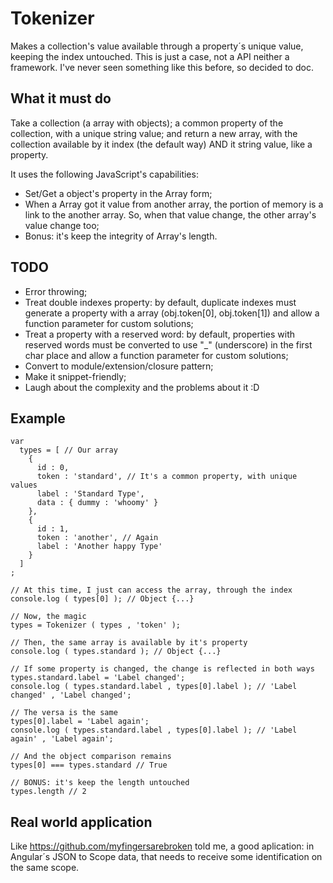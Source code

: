 # Tokenizer
Makes a collection's value available through a property´s unique value, keeping the index untouched. This is just a case, not a API neither a framework. I've never seen something like this before, so decided to doc.

## What it must do
Take a collection (a array with objects); a common property of the collection, with a unique string value; and return a new array, with the collection available by it index (the default way) AND it string value, like a property.

It uses the following JavaScript's capabilities:

- Set/Get a object's property in the Array form;
- When a Array got it value from another array, the portion of memory is a link to the another array. So, when that value change, the other array's value change too;
- Bonus: it's keep the integrity of Array's length.

## TODO

- Error throwing;
- Treat double indexes property: by default, duplicate indexes must generate a property with a array (obj.token[0], obj.token[1]) and allow a function parameter for custom solutions;
- Treat a property with a reserved word: by default, properties with reserved words must be converted to use "_"  (underscore) in the first char place and allow a function parameter for custom solutions;
- Convert to module/extension/closure pattern;
- Make it snippet-friendly;
- Laugh about the complexity and the problems about it :D

## Example

```
var
  types = [ // Our array
    {
      id : 0,
      token : 'standard', // It's a common property, with unique values
      label : 'Standard Type',
      data : { dummy : 'whoomy' }
    },
    {
      id : 1,
      token : 'another', // Again
      label : 'Another happy Type'
    }
  ]
;

// At this time, I just can access the array, through the index
console.log ( types[0] ); // Object {...}

// Now, the magic
types = Tokenizer ( types , 'token' );

// Then, the same array is available by it's property
console.log ( types.standard ); // Object {...}

// If some property is changed, the change is reflected in both ways
types.standard.label = 'Label changed';
console.log ( types.standard.label , types[0].label ); // 'Label changed' , 'Label changed';

// The versa is the same
types[0].label = 'Label again';
console.log ( types.standard.label , types[0].label ); // 'Label again' , 'Label again';

// And the object comparison remains
types[0] === types.standard // True

// BONUS: it's keep the length untouched
types.length // 2

```

## Real world application
Like https://github.com/myfingersarebroken told me, a good aplication: in Angular´s JSON to Scope data, that needs to receive some identification on the same scope.
